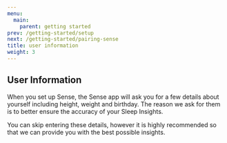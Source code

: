 ```yaml
---
menu:
  main:
    parent: getting started
prev: /getting-started/setup
next: /getting-started/pairing-sense
title: user information
weight: 3
---
```


## User Information

When you set up Sense, the Sense app will ask you for a few details about yourself including height, weight and birthday. The reason we ask for them is to better ensure the accuracy of your Sleep Insights. 


You can skip entering these details, however it is highly recommended so that we can provide you with the best possible insights. 



